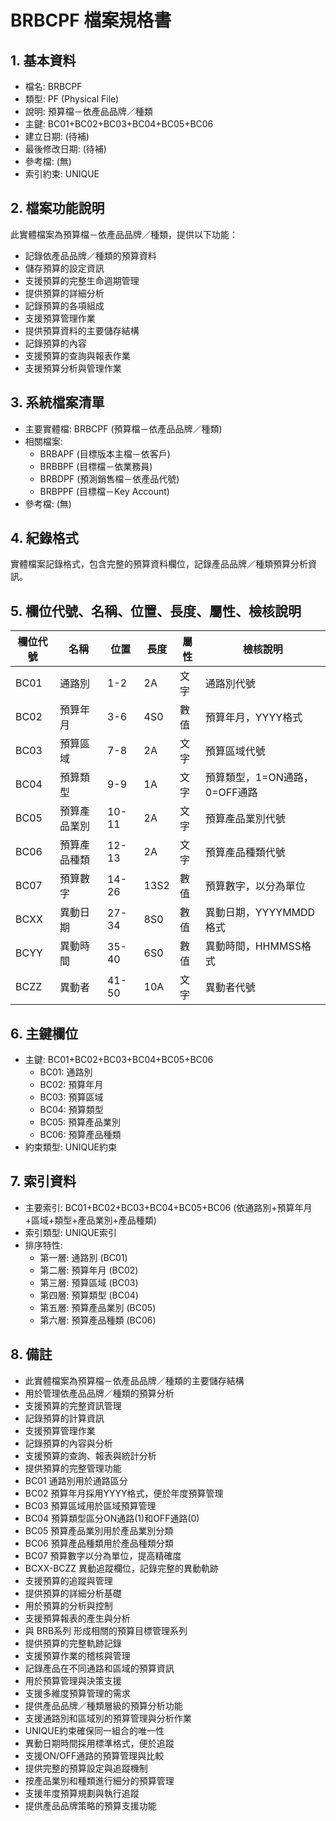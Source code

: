# BRBCPF 檔案規格書

## 1. 基本資料
- 檔名: BRBCPF
- 類型: PF (Physical File)
- 說明: 預算檔－依產品品牌／種類
- 主鍵: BC01+BC02+BC03+BC04+BC05+BC06
- 建立日期: (待補)
- 最後修改日期: (待補)
- 參考檔: (無)
- 索引約束: UNIQUE

## 2. 檔案功能說明
此實體檔案為預算檔－依產品品牌／種類，提供以下功能：
- 記錄依產品品牌／種類的預算資料
- 儲存預算的設定資訊
- 支援預算的完整生命週期管理
- 提供預算的詳細分析
- 記錄預算的各項組成
- 支援預算管理作業
- 提供預算資料的主要儲存結構
- 記錄預算的內容
- 支援預算的查詢與報表作業
- 支援預算分析與管理作業

## 3. 系統檔案清單
- 主要實體檔: BRBCPF (預算檔－依產品品牌／種類)
- 相關檔案: 
  - BRBAPF (目標版本主檔－依客戶)
  - BRBBPF (目標檔－依業務員)
  - BRBDPF (預測銷售檔－依產品代號)
  - BRBPPF (目標檔－Key Account)
- 參考檔: (無)

## 4. 紀錄格式
實體檔案記錄格式，包含完整的預算資料欄位，記錄產品品牌／種類預算分析資訊。

## 5. 欄位代號、名稱、位置、長度、屬性、檢核說明
| 欄位代號 | 名稱 | 位置 | 長度 | 屬性 | 檢核說明 |
|----------|------|------|------|------|----------|
| BC01 | 通路別 | 1-2 | 2A | 文字 | 通路別代號 |
| BC02 | 預算年月 | 3-6 | 4S0 | 數值 | 預算年月，YYYY格式 |
| BC03 | 預算區域 | 7-8 | 2A | 文字 | 預算區域代號 |
| BC04 | 預算類型 | 9-9 | 1A | 文字 | 預算類型，1=ON通路，0=OFF通路 |
| BC05 | 預算產品業別 | 10-11 | 2A | 文字 | 預算產品業別代號 |
| BC06 | 預算產品種類 | 12-13 | 2A | 文字 | 預算產品種類代號 |
| BC07 | 預算數字 | 14-26 | 13S2 | 數值 | 預算數字，以分為單位 |
| BCXX | 異動日期 | 27-34 | 8S0 | 數值 | 異動日期，YYYYMMDD格式 |
| BCYY | 異動時間 | 35-40 | 6S0 | 數值 | 異動時間，HHMMSS格式 |
| BCZZ | 異動者 | 41-50 | 10A | 文字 | 異動者代號 |

## 6. 主鍵欄位
- 主鍵: BC01+BC02+BC03+BC04+BC05+BC06
  - BC01: 通路別
  - BC02: 預算年月
  - BC03: 預算區域
  - BC04: 預算類型
  - BC05: 預算產品業別
  - BC06: 預算產品種類
- 約束類型: UNIQUE約束

## 7. 索引資料
- 主要索引: BC01+BC02+BC03+BC04+BC05+BC06 (依通路別+預算年月+區域+類型+產品業別+產品種類)
- 索引類型: UNIQUE索引
- 排序特性: 
  - 第一層: 通路別 (BC01)
  - 第二層: 預算年月 (BC02)
  - 第三層: 預算區域 (BC03)
  - 第四層: 預算類型 (BC04)
  - 第五層: 預算產品業別 (BC05)
  - 第六層: 預算產品種類 (BC06)

## 8. 備註
- 此實體檔案為預算檔－依產品品牌／種類的主要儲存結構
- 用於管理依產品品牌／種類的預算分析
- 支援預算的完整資訊管理
- 記錄預算的計算資訊
- 支援預算管理作業
- 記錄預算的內容與分析
- 支援預算的查詢、報表與統計分析
- 提供預算的完整管理功能
- BC01 通路別用於通路區分
- BC02 預算年月採用YYYY格式，便於年度預算管理
- BC03 預算區域用於區域預算管理
- BC04 預算類型區分ON通路(1)和OFF通路(0)
- BC05 預算產品業別用於產品業別分類
- BC06 預算產品種類用於產品種類分類
- BC07 預算數字以分為單位，提高精確度
- BCXX-BCZZ 異動追蹤欄位，記錄完整的異動軌跡
- 支援預算的追蹤與管理
- 提供預算的詳細分析基礎
- 用於預算的分析與控制
- 支援預算報表的產生與分析
- 與 BRB系列 形成相關的預算目標管理系列
- 提供預算的完整軌跡記錄
- 支援預算作業的稽核與管理
- 記錄產品在不同通路和區域的預算資訊
- 用於預算管理與決策支援
- 支援多維度預算管理的需求
- 提供產品品牌／種類層級的預算分析功能
- 支援通路別和區域別的預算管理與分析作業
- UNIQUE約束確保同一組合的唯一性
- 異動日期時間採用標準格式，便於追蹤
- 支援ON/OFF通路的預算管理與比較
- 提供完整的預算設定與追蹤機制
- 按產品業別和種類進行細分的預算管理
- 支援年度預算規劃與執行追蹤
- 提供產品品牌策略的預算支援功能 